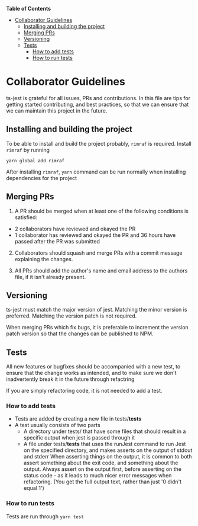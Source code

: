 <!-- START doctoc generated TOC please keep comment here to allow auto update -->
<!-- DON'T EDIT THIS SECTION, INSTEAD RE-RUN doctoc TO UPDATE -->
**Table of Contents**

- [Collaborator Guidelines](#collaborator-guidelines)
  - [Installing and building the project](#installing-and-building-the-project)
  - [Merging PRs](#merging-prs)
  - [Versioning](#versioning)
  - [Tests](#tests)
    - [How to add tests](#how-to-add-tests)
    - [How to run tests](#how-to-run-tests)

<!-- END doctoc generated TOC please keep comment here to allow auto update -->

# Collaborator Guidelines

ts-jest is grateful for all issues, PRs and contributions. In this file are tips for getting started contributing,
and best practices, so that we can ensure that we can maintain this project in the future.

## Installing and building the project

To be able to install and build the project probably, `rimraf` is required. Install `rimraf` by running
```
yarn global add rimraf
```

After installing `rimraf`, `yarn` command can be run normally when installing dependencies for the project

## Merging PRs

1. A PR should be merged when at least one of the following conditions is satisfied:

- 2 collaborators have reviewed and okayed the PR
- 1 collaborator has reviewed and okayed the PR and 36 hours have passed after the PR was submitted

2. Collaborators should squash and merge PRs with a commit message explaining the changes.

3. All PRs should add the author's name and email address to the authors file, if it isn't already present.

## Versioning

ts-jest must match the major version of jest. Matching the minor version is preferred. Matching the version patch is not required.

When merging PRs which fix bugs, it is preferable to increment the version patch version so that the changes can be published to NPM.

## Tests

All new features or bugfixes should be accompanied with a new test, to ensure that the change works as intended, and to make sure we don't inadvertently break it in the future through refactring

If you are simply refactoring code, it is not needed to add a test.

### How to add tests
- Tests are added by creating a new file in tests/__tests__ 
- A test usually consists of two parts
	 - A directory under tests/ that have some files that should result in a specific output when jest is passed through it
	 - A file under tests/__tests__ that uses the runJest command to run Jest on the specified directory, and makes asserts on the output of stdout and stderr
	 	When asserting things on the output, it is common to both assert something about the exit code, and something about the output. Always assert on the output first, before asserting on the status code - as it leads to much nicer error messages when refactoring. (You get the full output text, rather than just '0 didn't equal 1')

### How to run tests
Tests are run through `yarn test`
